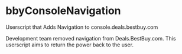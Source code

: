 bbyConsoleNavigation
====================

Userscript that Adds Navigation to console.deals.bestbuy.com

Development team removed navigation from Deals.BestBuy.com. This userscript aims to return the power back to the user.
